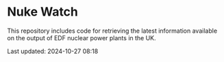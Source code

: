 # Nuke Watch

This repository includes code for retrieving the latest information available on the output of EDF nuclear power plants in the UK.

Last updated: 2024-10-27 08:18